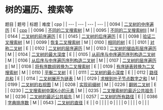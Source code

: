 <!--
 * @Author: QDX
 * @Date: 2022-12-23 11:07:29
 * @Description: 
-->
# 树的遍历、搜索等

题目
| 题号 | 标题 | 难度 | cpp |
| --- | --- | --- | --- |
| 0094 | [二叉树的中序遍历](../solutions/0094_%E4%BA%8C%E5%8F%89%E6%A0%91%E7%9A%84%E4%B8%AD%E5%BA%8F%E9%81%8D%E5%8E%86.ipynb) | E | [cpp](../cpp_solutions/0094.cpp) |
| 0096 | [不同的二叉搜索树](../solutions/0096_%E4%B8%8D%E5%90%8C%E7%9A%84%E4%BA%8C%E5%8F%89%E6%90%9C%E7%B4%A2%E6%A0%91.ipynb) | M |
| 0095 | [不同的二叉搜索树II](../solutions/0095_%E4%B8%8D%E5%90%8C%E7%9A%84%E4%BA%8C%E5%8F%89%E6%90%9C%E7%B4%A2%E6%A0%91II.ipynb) | M |
| 0144 | [二叉树的前序遍历](../solutions/0144_%E4%BA%8C%E5%8F%89%E6%A0%91%E7%9A%84%E5%89%8D%E5%BA%8F%E9%81%8D%E5%8E%86.ipynb) | E |
| 0145 | [二叉树的后序遍历](../solutions/0145_%E4%BA%8C%E5%8F%89%E6%A0%91%E7%9A%84%E5%90%8E%E5%BA%8F%E9%81%8D%E5%8E%86.ipynb) | E |
| 0098 | [验证二叉搜索树](../solutions/0098_%E9%AA%8C%E8%AF%81%E4%BA%8C%E5%8F%89%E6%90%9C%E7%B4%A2%E6%A0%91.ipynb) | M |
| 0099 | [恢复二叉搜索树](../solutions/0099_%E6%81%A2%E5%A4%8D%E4%BA%8C%E5%8F%89%E6%90%9C%E7%B4%A2%E6%A0%91.ipynb) | M |
| 0100 | [相同的树](../solutions/0100_%E7%9B%B8%E5%90%8C%E7%9A%84%E6%A0%91.ipynb) | E |
| 0101 | [对称二叉树](../solutions/0101_%E5%AF%B9%E7%A7%B0%E4%BA%8C%E5%8F%89%E6%A0%91.ipynb) | E |
| 0102 | [二叉树的层序遍历](../solutions/0102_%E4%BA%8C%E5%8F%89%E6%A0%91%E7%9A%84%E5%B1%82%E5%BA%8F%E9%81%8D%E5%8E%86.ipynb) | M |
| 0103 | [二叉树的锯齿形层序遍历](../solutions/0103_%E4%BA%8C%E5%8F%89%E6%A0%91%E7%9A%84%E9%94%AF%E9%BD%BF%E5%BD%A2%E5%B1%82%E5%BA%8F%E9%81%8D%E5%8E%86.ipynb) | M |
| 0104 | [二叉树的最大深度](../solutions/0104_%E4%BA%8C%E5%8F%89%E6%A0%91%E7%9A%84%E6%9C%80%E5%A4%A7%E6%B7%B1%E5%BA%A6.ipynb) | E |
| 0105 | [从前序与中序遍历序列构造二叉树](../solutions/0105_%E4%BB%8E%E5%89%8D%E5%BA%8F%E4%B8%8E%E4%B8%AD%E5%BA%8F%E9%81%8D%E5%8E%86%E5%BA%8F%E5%88%97%E6%9E%84%E9%80%A0%E4%BA%8C%E5%8F%89%E6%A0%91.ipynb) | M |
| 0106 | [从后序与中序遍历序列构造二叉树](../solutions/0106_%E4%BB%8E%E5%90%8E%E5%BA%8F%E4%B8%8E%E4%B8%AD%E5%BA%8F%E9%81%8D%E5%8E%86%E5%BA%8F%E5%88%97%E6%9E%84%E9%80%A0%E4%BA%8C%E5%8F%89%E6%A0%91.ipynb) | M |
| 0107 | [二叉树的层序遍历II](../solutions/0107_%E4%BA%8C%E5%8F%89%E6%A0%91%E7%9A%84%E5%B1%82%E5%BA%8F%E9%81%8D%E5%8E%86II.ipynb) | M |
| 0108 | [将有序数组转换为二叉搜索树](../solutions/0108_%E5%B0%86%E6%9C%89%E5%BA%8F%E6%95%B0%E7%BB%84%E8%BD%AC%E6%8D%A2%E4%B8%BA%E4%BA%8C%E5%8F%89%E6%90%9C%E7%B4%A2%E6%A0%91.ipynb) | E |
| 0109 | [有序链表转换为二叉搜索树](../solutions/0109_%E6%9C%89%E5%BA%8F%E9%93%BE%E8%A1%A8%E8%BD%AC%E6%8D%A2%E4%B8%BA%E4%BA%8C%E5%8F%89%E6%90%9C%E7%B4%A2%E6%A0%91.ipynb) | M |
| 0110 | [平衡二叉树](../solutions/0110_%E5%B9%B3%E8%A1%A1%E4%BA%8C%E5%8F%89%E6%A0%91.ipynb) | E |
| 0111 | [二叉树的最小深度](../solutions/0111_%E4%BA%8C%E5%8F%89%E6%A0%91%E7%9A%84%E6%9C%80%E5%B0%8F%E6%B7%B1%E5%BA%A6.ipynb) | E |
| 0112 | [路径总和](../solutions/0112_%E8%B7%AF%E5%BE%84%E6%80%BB%E5%92%8C.ipynb) | E |
| 0114 | [二叉树展开为链表](../solutions/0114_%E4%BA%8C%E5%8F%89%E6%A0%91%E5%B1%95%E5%BC%80%E4%B8%BA%E9%93%BE%E8%A1%A8.ipynb) | M |
| 0129 | [求根到叶子节点数字之和](../solutions/0129_%E6%B1%82%E6%A0%B9%E5%88%B0%E5%8F%B6%E5%AD%90%E8%8A%82%E7%82%B9%E6%95%B0%E5%AD%97%E4%B9%8B%E5%92%8C.ipynb) | M |
| 0199 | [二叉树的右视图](../solutions/0199_%E4%BA%8C%E5%8F%89%E6%A0%91%E7%9A%84%E5%8F%B3%E8%A7%86%E5%9B%BE.ipynb) | M |
| 0208 | [实现前缀树](../solutions/0208_%E5%AE%9E%E7%8E%B0%E5%89%8D%E7%BC%80%E6%A0%91.ipynb) | M |
| 0226 | [翻转二叉树](../solutions/0226_%E7%BF%BB%E8%BD%AC%E4%BA%8C%E5%8F%89%E6%A0%91.ipynb) | E |
| 0230 | [二叉搜索树中第K小的元素](../solutions/0230_%E4%BA%8C%E5%8F%89%E6%90%9C%E7%B4%A2%E6%A0%91%E4%B8%AD%E7%AC%ACK%E5%B0%8F%E7%9A%84%E5%85%83%E7%B4%A0.ipynb) | M |
| 0235 | [二叉搜索树的最近公共祖先](../solutions/0235_%E4%BA%8C%E5%8F%89%E6%90%9C%E7%B4%A2%E6%A0%91%E7%9A%84%E6%9C%80%E8%BF%91%E5%85%AC%E5%85%B1%E7%A5%96%E5%85%88.ipynb) | M |
| 0236 | [二叉树的最近公共祖先](../solutions/0236_%E4%BA%8C%E5%8F%89%E6%A0%91%E7%9A%84%E6%9C%80%E8%BF%91%E5%85%AC%E5%85%B1%E7%A5%96%E5%85%88.ipynb) | M |
| 0257 | [二叉树的所有路径](../solutions/0257_%E4%BA%8C%E5%8F%89%E6%A0%91%E7%9A%84%E6%89%80%E6%9C%89%E8%B7%AF%E5%BE%84.ipynb) | E |
| 0386 | [字典排序数](../solutions/0386_%E5%AD%97%E5%85%B8%E6%8E%92%E5%BA%8F%E6%95%B0.ipynb) | M |
| 0543 | [二叉树的直径](../solutions/0543_%E4%BA%8C%E5%8F%89%E6%A0%91%E7%9A%84%E7%9B%B4%E5%BE%84.ipynb) | E |
| 0 | []() |  |
| 0 | []() |  |
| 0 | []() |  |
| 0 | []() |  |